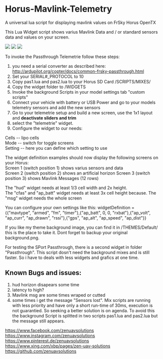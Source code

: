# Horus-Mavlink-Telemetry
A universal lua script for displaying mavlink values on FrSky Horus OpenTX

This Lua Widget script shows varius Mavlink Data and / or standard sensors data and values on your screen.

<img src="https://raw.githubusercontent.com/zendrones/Horus-Mavlink-Telemetry/master/img/screenshot_x12s_17-12-16_00-26-26.png">
<img src="https://raw.githubusercontent.com/zendrones/Horus-Mavlink-Telemetry/master/img/screenshot_x12s_17-12-16_00-26-38.png">
<img src="https://raw.githubusercontent.com/zendrones/Horus-Mavlink-Telemetry/master/img/screenshot_x12s_17-12-16_00-26-32.png">

To invoke the Passthrough Telemetrie follow these steps:

1. you need a serial converter as described here: http://ardupilot.org/copter/docs/common-frsky-passthrough.html
2. Set your SERIAL#_PROTOCOL to 10
3. Copy pas1.lua and pas2.lua to your Horus SD Card /SCRIPTS/MIXES/
4. Copy the widget folder to /WIDGETS
5. Invoke the background Scripts in your model settings tab "custom scripts"
6. Connect your vehicle with battery or USB Power and go to your models telemetry sensors and add the new sensors
6. Go to your telemetrie setup and build a new screen, use the 1x1 layout and <strong>deactivate sliders and trim</strong>
7. select the "telemetrie" widget.
8. Configure the widget to our needs:

Cells		 -- lipo cells<br>
Mode     -- switch for toggle screens<br>
Setting  -- here you can define which setting to use<br>

The widget definition examples should now display the following screens on your Horus:<br>
Screen 1 (switch position 1) shows varius sensors and data<br>
Screen 2 (switch position 2) shows an artificial horizon
Screen 3 (switch position 3) shows Mavlink Messages (12 rows)<br>

The "hud" widget needs at least 1/3 cell width and 2x height.<br>
The "cfas" and "ap_batt" widget needs at least 3x cell height because.
The "msg" widget needs the whole screen

You can configure your own settings like this:
widgetDefinition = {{"mavtype", "armed", "fm", "timer"},{"ap_batt", 0, 0, "rxbat"},{"ap_volt", "ap_curr", "ap_drawn", "rssi"},{"gps", "ap_alt", "ap_speed", "ap_dist"}}

If you like my theme background image, you can find it in /THEMES/Default/ this is the place to take it. Dont forget to backup your original background.png. 

For testing the SPort Passthrough, there is a second widget in folder "Passthrough". This script dosn't need the background mixes and is still faster. So i have to deals with less widgets and grafics at one time.

## Known Bugs and issues:
1. hud horizon disapears some time
2. latency to high?
3. Mavlink msg are some times wraped or cutted
4. some times i get the message "Sensors lost". Mix scripts are running with less priority and have only a short run-time of 30ms, execution is not guarantied. So seeking a better solution is on agenda. To avoid this the background Script is splitted in two scripts pas1.lua and pas2.lua but the message still appears.



https://www.facebook.com/zenuavsolutions
https://www.instagram.com/zenuavsolutions
https://www.pinterest.de/zenuavsolutions
https://www.xing.com/xbp/pages/zen-uav-solutions
https://github.com/zenuavsolutions

